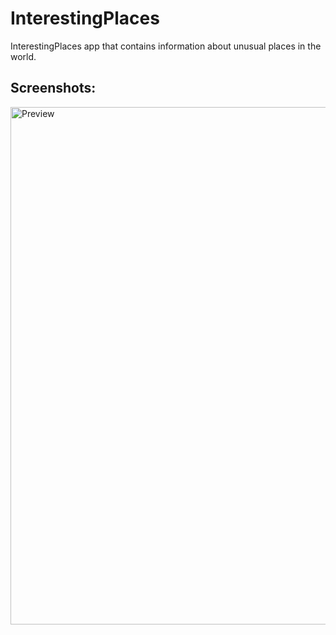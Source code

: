 # InterestingPlaces

InterestingPlaces app that contains information about unusual places in the world.

<h2>Screenshots:</h2>
<img width="828" alt="Preview" src="https://user-images.githubusercontent.com/31934552/143026768-96786f88-3725-43a2-bb0a-4302be13352c.png">
